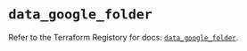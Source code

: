 # `data_google_folder`

Refer to the Terraform Registory for docs: [`data_google_folder`](https://registry.terraform.io/providers/hashicorp/google-beta/5.9.0/docs/data-sources/google_folder).
